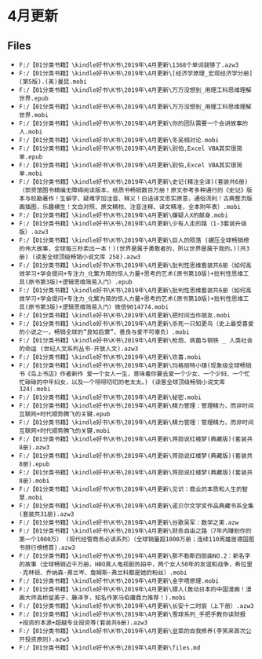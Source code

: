 # 4月更新

## Files

- `F:/【01分类书籍】\kindle好书\K书\2019年\4月更新\1368个单词就够了.azw3`
- `F:/【01分类书籍】\kindle好书\K书\2019年\4月更新\[经济学原理_宏观经济学分册](第5版).(美)曼昆.mobi`
- `F:/【01分类书籍】\kindle好书\K书\2019年\4月更新\万万没想到_用理工科思维理解世界.epub`
- `F:/【01分类书籍】\kindle好书\K书\2019年\4月更新\万万没想到_用理工科思维理解世界.mobi`
- `F:/【01分类书籍】\kindle好书\K书\2019年\4月更新\你的团队需要一个会讲故事的人.mobi`
- `F:/【01分类书籍】\kindle好书\K书\2019年\4月更新\冬吴相对论.mobi`
- `F:/【01分类书籍】\kindle好书\K书\2019年\4月更新\别怕,Excel VBA其实很简单.epub`
- `F:/【01分类书籍】\kindle好书\K书\2019年\4月更新\别怕,Excel VBA其实很简单.mobi`
- `F:/【01分类书籍】\kindle好书\K书\2019年\4月更新\史记(精注全译)(套装共6册)（崇贤馆图书精编无障碍阅读版本，纸质书畅销数百万册！原文参考多种通行的《史记》版本与校勘著作！生僻字、疑难字加注音、释义！白话译文忠实原意，通俗流利！古典整页版画插图，乐趣横生！文白对照、原文精校、注音注释、译文精准，全本附年表）.mobi`
- `F:/【01分类书籍】\kindle好书\K书\2019年\4月更新\嫌疑人X的献身.mobi`
- `F:/【01分类书籍】\kindle好书\K书\2019年\4月更新\少有人走的路（1-3套装升级版）.azw3`
- `F:/【01分类书籍】\kindle好书\K书\2019年\4月更新\巨人的陨落 (碾压全球畅销榜的伟大故事，全球每三秒卖出一本！)(世界是属于勇敢者的，所以世界是属于我的。)(共3册) (读客全球顶级畅销小说文库 258).azw3`
- `F:/【01分类书籍】\kindle好书\K书\2019年\4月更新\批判性思维套装共6册（如何高效学习+学会提问+专注力_化繁为简的惊人力量+思考的艺术(原书第10版)+批判性思维工具(原书第3版)+逻辑思维简易入门）.epub`
- `F:/【01分类书籍】\kindle好书\K书\2019年\4月更新\批判性思维套装共6册（如何高效学习+学会提问+专注力_化繁为简的惊人力量+思考的艺术(原书第10版)+批判性思维工具(原书第3版)+逻辑思维简易入门）微信9014774.mobi`
- `F:/【01分类书籍】\kindle好书\K书\2019年\4月更新\把时间当作朋友.mobi`
- `F:/【01分类书籍】\kindle好书\K书\2019年\4月更新\杀死一只知更鸟（史上最受喜爱的小说之一，畅销全球的“良知启蒙”，善良与爱不可辜负）.mobi`
- `F:/【01分类书籍】\kindle好书\K书\2019年\4月更新\枪炮、病菌与钢铁 _ 人类社会的命运 (世纪人文系列丛书·开放人文).azw3`
- `F:/【01分类书籍】\kindle好书\K书\2019年\4月更新\欢喜.mobi`
- `F:/【01分类书籍】\kindle好书\K书\2019年\4月更新\玛格丽特小镇(现象级全球畅销书《岛上书店》作者新作 爱一个女人一生，意味着你要去爱一个少女、一个少妇、一个忙忙碌碌的中年妇女，以及一个唠唠叨叨的老太太。) (读客全球顶级畅销小说文库 324).mobi`
- `F:/【01分类书籍】\kindle好书\K书\2019年\4月更新\秘密.mobi`
- `F:/【01分类书籍】\kindle好书\K书\2019年\4月更新\精力管理：管理精力，而非时间 互联网+时代顺势腾飞的关键.epub`
- `F:/【01分类书籍】\kindle好书\K书\2019年\4月更新\精力管理：管理精力，而非时间 互联网+时代顺势腾飞的关键.mobi`
- `F:/【01分类书籍】\kindle好书\K书\2019年\4月更新\蒋勋说红楼梦(典藏版)(套装共8册).azw3`
- `F:/【01分类书籍】\kindle好书\K书\2019年\4月更新\蒋勋说红楼梦(典藏版)(套装共8册).epub`
- `F:/【01分类书籍】\kindle好书\K书\2019年\4月更新\蒋勋说红楼梦(典藏版)(套装共8册).mobi`
- `F:/【01分类书籍】\kindle好书\K书\2019年\4月更新\见识：商业的本质和人生的智慧.mobi`
- `F:/【01分类书籍】\kindle好书\K书\2019年\4月更新\诺贝尔文学奖作品典藏书系全集(套装共31册).azw3`
- `F:/【01分类书籍】\kindle好书\K书\2019年\4月更新\谷歌吴军：数学之美.azw`
- `F:/【01分类书籍】\kindle好书\K书\2019年\4月更新\财务自由之路（7年内赚到你的第一个1000万） (现代经管商务必读系列）（全球销量超1000万册；连续110周雄居德国图书排行榜榜首).azw3`
- `F:/【01分类书籍】\kindle好书\K书\2019年\4月更新\那不勒斯四部曲NO.2：新名字的故事（全球畅销近千万册，HBO真人电视剧热拍中，两个女人50年的友谊和战争，希拉里·克林顿、乔纳森·弗兰岑、詹姆斯·弗兰科都是她的粉丝）.mobi`
- `F:/【01分类书籍】\kindle好书\K书\2019年\4月更新\金字塔原理.mobi`
- `F:/【01分类书籍】\kindle好书\K书\2019年\4月更新\镖人(轰动日本的中国漫画！漫画大师高桥留美子、藤泽亨，知名作家马伯庸鼎力推荐！).mobi`
- `F:/【01分类书籍】\kindle好书\K书\2019年\4月更新\长安十二时辰（上下册）.azw3`
- `F:/【01分类书籍】\kindle好书\K书\2019年\4月更新\雪球系列_手把手教你读财报+投资的本源+超越专业投资等(套装共6册).azw3`
- `F:/【01分类书籍】\kindle好书\K书\2019年\4月更新\韭菜的自我修养(李笑来首次公开投资原则).azw3`
- `F:/【01分类书籍】\kindle好书\K书\2019年\4月更新\files.md`
